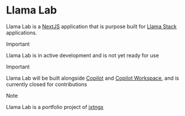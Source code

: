 # Llama Lab

Llama Lab is a [NextJS](https://nextjs.org) application that is purpose built for [Llama Stack](https://github.com/meta-llama/llama-stack) applications.

> [!IMPORTANT]
> Llama Lab is in active development and is not yet ready for use

> [!IMPORTANT]
> Llama Lab will be built alongside [Copilot](https://github.com/features/copilot) and [Copilot Workspace](https://githubnext.com/projects/copilot-workspace), and is currently closed for contributions

> [!NOTE]
> Llama Lab is a portfolio project of [jxtngx](https://github.com/jxtngx)